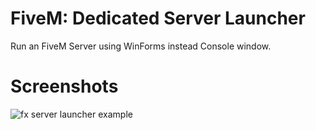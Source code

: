 # FiveM: Dedicated Server Launcher
Run an FiveM Server using WinForms instead Console window.

# Screenshots
<img src="https://i.imgur.com/0Z2S9c4.png" alt="fx server launcher example"></img>